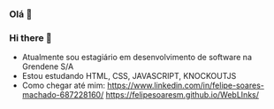### Olá 👋
### Hi there 👋

- Atualmente sou estagiário em desenvolvimento de software na Grendene S/A
- Estou estudando HTML, CSS, JAVASCRIPT, KNOCKOUTJS
- Como chegar até mim: https://www.linkedin.com/in/felipe-soares-machado-687228160/
                       https://felipesoaresm.github.io/WebLInks/



